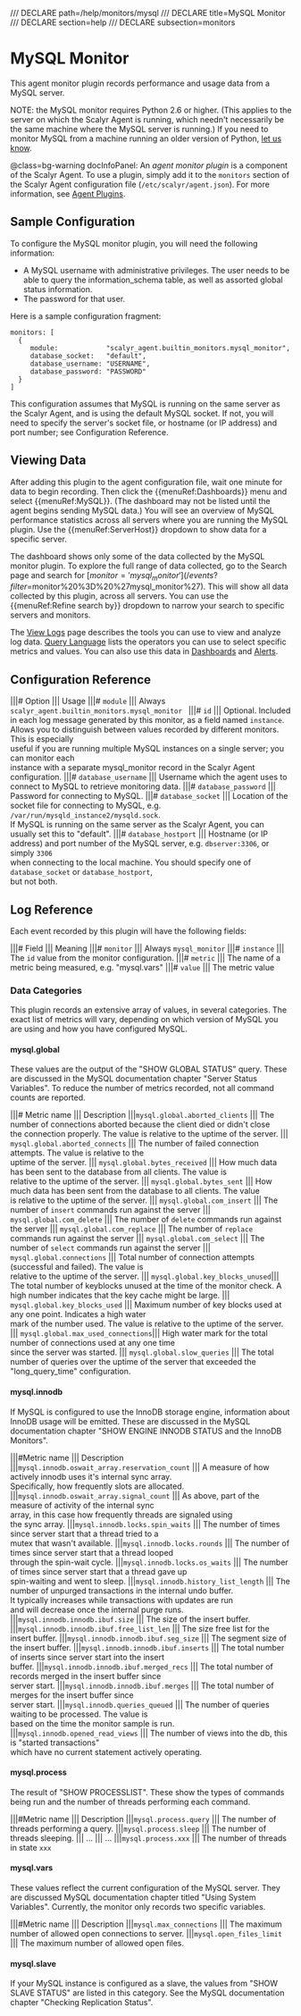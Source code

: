 /// DECLARE path=/help/monitors/mysql
/// DECLARE title=MySQL Monitor
/// DECLARE section=help
/// DECLARE subsection=monitors

# MySQL Monitor

This agent monitor plugin records performance and usage data from a MySQL server.

NOTE: the MySQL monitor requires Python 2.6 or higher. (This applies to the server on which the Scalyr Agent
is running, which needn't necessarily be the same machine where the MySQL server is running.) If you need
to monitor MySQL from a machine running an older version of Python, [let us know](mailto:support@scalyr.com).

@class=bg-warning docInfoPanel: An *agent monitor plugin* is a component of the Scalyr Agent. To use a plugin,
simply add it to the ``monitors`` section of the Scalyr Agent configuration file (``/etc/scalyr/agent.json``).
For more information, see [Agent Plugins](/help/scalyr-agent#plugins).


## Sample Configuration

To configure the MySQL monitor plugin, you will need the following information:

- A MySQL username with administrative privileges. The user needs to be able to query the information_schema table,
  as well as assorted global status information.
- The password for that user.

Here is a sample configuration fragment:

    monitors: [
      {
         module:            "scalyr_agent.builtin_monitors.mysql_monitor",
         database_socket:   "default",
         database_username: "USERNAME",
         database_password: "PASSWORD"
      }
    ]

This configuration assumes that MySQL is running on the same server as the Scalyr Agent, and is using the default
MySQL socket. If not, you will need to specify the server's socket file, or hostname (or IP address) and port number;
see Configuration Reference.


## Viewing Data

After adding this plugin to the agent configuration file, wait one minute for data to begin recording. Then
click the {{menuRef:Dashboards}} menu and select {{menuRef:MySQL}}. (The dashboard may not be listed until
the agent begins sending MySQL data.) You will see an overview of MySQL performance statistics across all
servers where you are running the MySQL plugin. Use the {{menuRef:ServerHost}} dropdown to show data for a
specific server.

The dashboard shows only some of the data collected by the MySQL monitor plugin. To explore the full range
of data collected, go to the Search page and search for [$monitor = 'mysql_monitor'](/events?filter=$monitor%20%3D%20%27mysql_monitor%27).
This will show all data collected by this plugin, across all servers. You can use the {{menuRef:Refine search by}}
dropdown to narrow your search to specific servers and monitors.

The [View Logs](/help/view) page describes the tools you can use to view and analyze log data.
[Query Language](/help/query-language) lists the operators you can use to select specific metrics and values.
You can also use this data in [Dashboards](/help/dashboards) and [Alerts](/help/alerts).


## Configuration Reference

|||# Option                   ||| Usage
|||# ``module``               ||| Always ``scalyr_agent.builtin_monitors.mysql_monitor ``
|||# ``id``                   ||| Optional. Included in each log message generated by this monitor, as a field named ``instance``. \
                                  Allows you to distinguish between values recorded by different monitors. This is especially \
                                  useful if you are running multiple MySQL instances on a single server; you can monitor each \
                                  instance with a separate mysql_monitor record in the Scalyr Agent configuration.
|||# ``database_username``    ||| Username which the agent uses to connect to MySQL to retrieve monitoring data.
|||# ``database_password``    ||| Password for connecting to MySQL.
|||# ``database_socket``      ||| Location of the socket file for connecting to MySQL, e.g. ``/var/run/mysqld_instance2/mysqld.sock``. \
                                  If MySQL is running on the same server as the Scalyr Agent, you can usually set this to "default".
|||# ``database_hostport``    ||| Hostname (or IP address) and port number of the MySQL server, e.g. ``dbserver:3306``, or simply ``3306`` \
                                  when connecting to the local machine. You should specify one of ``database_socket`` or ``database_hostport``, \
                                  but not both.


## Log Reference

Each event recorded by this plugin will have the following fields:

|||# Field                    ||| Meaning
|||# ``monitor``              ||| Always ``mysql_monitor``
|||# ``instance``             ||| The ``id`` value from the monitor configuration.
|||# ``metric``               ||| The name of a metric being measured, e.g. "mysql.vars"
|||# ``value``                ||| The metric value


### Data Categories

This plugin records an extensive array of values, in several categories. The exact list of metrics will vary,
depending on which version of MySQL you are using and how you have configured MySQL.


#### mysql.global

These values are the output of the "SHOW GLOBAL STATUS" query. These are discussed in the MySQL documentation chapter
"Server Status Variables".  To reduce the number of metrics recorded, not all command counts are reported.


|||# Metric name                      ||| Description
|||``mysql.global.aborted_clients``   ||| The number of connections aborted because the client died or didn't close \
                                          the connection properly.  The value is relative to the uptime of the server.
||| ``mysql.global.aborted_connects`` ||| The number of failed connection attempts.  The value is relative to the \
                                          uptime of the server.
||| ``mysql.global.bytes_received``   ||| How much data has been sent to the database from all clients.  The value is \
                                          relative to the uptime of the server.
||| ``mysql.global.bytes_sent``       ||| How much data has been sent from the database to all clients.  The value \
                                          is relative to the uptime of the server.
||| ``mysql.global.com_insert``       ||| The number of ``insert`` commands run against the server
||| ``mysql.global.com_delete``       ||| The number of ``delete`` commands run against the server
||| ``mysql.global.com_replace``      ||| The number of ``replace`` commands run against the server
||| ``mysql.global.com_select``       ||| The number of ``select`` commands run against the server
||| ``mysql.global.connections``      ||| Total number of connection attempts (successful and failed).  The value is \
                                          relative to the uptime of the server.
||| ``mysql.global.key_blocks_unused``||| The total number of keyblocks unused at the time of the monitor check.  A \
                                          high number indicates that the key cache might be large.
||| ``mysql.global.key_blocks_used``  ||| Maximum number of key blocks used at any one point.  Indicates a high water \
                                          mark of the number used.  The value is relative to the uptime of the server.
||| ``mysql.global.max_used_connections``||| High water mark for the total number of connections used at any one time \
                                             since the server was started.
||| ``mysql.global.slow_queries``     ||| The total number of queries over the uptime of the server that exceeded the \
                                          "long_query_time" configuration.


#### mysql.innodb

If MySQL is configured to use the InnoDB storage engine, information about InnoDB usage will be emitted. These are discussed
in the MySQL documentation chapter "SHOW ENGINE INNODB STATUS and the InnoDB Monitors".

|||#Metric name                                    ||| Description
|||``mysql.innodb.oswait_array.reservation_count`` ||| A measure of how actively innodb uses it's internal sync array. \
                                                       Specifically, how frequently slots are allocated.
|||``mysql.innodb.oswait_array.signal_count``      ||| As above, part of the measure of activity of the internal sync \
                                                       array, in this case how frequently threads are signaled using \
                                                       the sync array.
|||``mysql.innodb.locks.spin_waits``               ||| The number of times since server start that a thread tried to a \
                                                       mutex that wasn't available.
|||``mysql.innodb.locks.rounds``                   ||| The number of times since server start that a thread looped \
                                                       through the spin-wait cycle.
|||``mysql.innodb.locks.os_waits``                 ||| The number of times since server start that a thread gave up \
                                                       spin-waiting and went to sleep.
|||``mysql.innodb.history_list_length``            ||| The number of unpurged transactions in the internal undo buffer.\
                                                       It typically increases while transactions with updates are run \
                                                       and will decrease once the internal purge runs.
|||``mysql.innodb.innodb.ibuf.size``               ||| The size of the insert buffer.
|||``mysql.innodb.innodb.ibuf.free_list_len``      ||| The size free list for the insert buffer.
|||``mysql.innodb.innodb.ibuf.seg_size``           ||| The segment size of the insert buffer.
|||``mysql.innodb.innodb.ibuf.inserts``            ||| The total number of inserts since server start into the insert \
                                                       buffer.
|||``mysql.innodb.innodb.ibuf.merged_recs``        ||| The total number of records merged in the insert buffer since \
                                                       server start.
|||``mysql.innodb.innodb.ibuf.merges``             ||| The total number of merges for the insert buffer since \
                                                       server start.
|||``mysql.innodb.queries_queued``                 ||| The number of queries waiting to be processed.  The value is \
                                                       based on the time the monitor sample is run.
|||``mysql.innodb.opened_read_views``              ||| The number of views into the db, this is "started transactions" \
                                                       which have no current statement actively operating.


#### mysql.process

The result of "SHOW PROCESSLIST". These show the types of commands being run and the number of threads performing each
command.

|||#Metric name                                    ||| Description
|||``mysql.process.query``                         ||| The number of threads performing a query.
|||``mysql.process.sleep``                         ||| The number of threads sleeping.
||| ...                                            ||| ...
|||``mysql.process.xxx``                           ||| The number of threads in state ``xxx``


#### mysql.vars

These values reflect the current configuration of the MySQL server. They are discussed MySQL documentation chapter titled "Using System Variables".
Currently, the monitor only records two specific variables.

|||#Metric name                  ||| Description
|||``mysql.max_connections``     ||| The maximum number of allowed open connections to server.
|||``mysql.open_files_limit``    ||| The maximum number of allowed open files.

#### mysql.slave

If your MySQL instance is configured as a slave, the values from "SHOW SLAVE STATUS" are listed in this category. See the MySQL documentation
chapter "Checking Replication Status".
